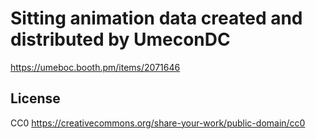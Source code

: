# Sitting animation data created and distributed by UmeconDC

https://umeboc.booth.pm/items/2071646

## License
CC0
https://creativecommons.org/share-your-work/public-domain/cc0
